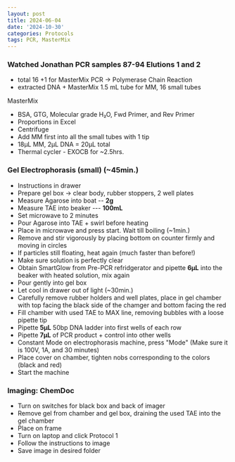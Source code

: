 ```yaml
---
layout: post
title: 2024-06-04
date: '2024-10-30'
categories: Protocols
tags: PCR, MasterMix
---
```


### Watched Jonathan PCR samples 87-94 Elutions 1 and 2
* total 16 +1 for MasterMix
PCR -> Polymerase Chain Reaction
* extracted DNA + MasterMix
1.5 mL tube for MM, 16 small tubes 

MasterMix
* BSA, GTG, Molecular grade H₂O, Fwd Primer, and Rev Primer
* Proportions in Excel
* Centrifuge
* Add MM first into all the small tubes with 1 tip
* 18µL MM, 2µL DNA = 20µL total
* Thermal cycler - EXOCB for ~2.5hrs.

### Gel Electrophorasis (small) (~45min.)
* Instructions in drawer
* Prepare gel box -> clear body, rubber stoppers, 2 well plates
* Measure Agarose into boat -- **2g**
* Measure TAE into beaker --- **100mL**
* Set microwave to 2 minutes
* Pour Agarose into TAE + swirl before heating
* Place in microwave and press start. Wait till boiling (~1min.)
* Remove and stir vigorously by placing bottom on counter firmly and moving in circles
* If particles still floating, heat again (much faster than before!)
* Make sure solution is perfectly clear
* Obtain SmartGlow from Pre-PCR refridgerator and pipette **6µL** into the beaker with heated solution, mix again
* Pour gently into gel box
* Let cool in drawer out of light (~30min.)
* Carefully remove rubber holders and well plates, place in gel chamber with top facing the black side of the chamger and bottom facing the red
* Fill chamber with used TAE to MAX line, removing bubbles with a loose pipette tip
* Pipette **5µL** 50bp DNA ladder into first wells of each row
* Pipette **7µL** of PCR product + control into other wells
* Constant Mode on electrophorasis machine, press "Mode" (Make sure it is 100V, 1A, and 30 minutes)
* Place cover on chamber, tighten nobs corresponding to the colors (black and red)
* Start the machine

### Imaging: ChemDoc
* Turn on switches for black box and back of imager
* Remove gel from chamber and gel box, draining the used TAE into the gel chamber
* Place on frame
* Turn on laptop and click Protocol 1
* Follow the instructions to image
* Save image in desired folder
